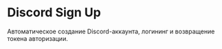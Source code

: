 # Discord Sign Up
Автоматическое создание Discord-аккаунта, логининг и возвращение токена авторизации. 
